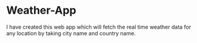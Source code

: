 # Weather-App
I have created this web app which will fetch the real time weather data for any location by taking city name and country name.
